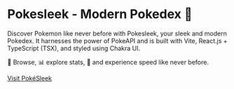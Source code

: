 # Pokesleek - Modern Pokedex 🚀

Discover Pokemon like never before with Pokesleek, your sleek and modern Pokedex. It harnesses the power of PokeAPI and is built with Vite, React.js + TypeScript (TSX), and styled using Chakra UI.

📖 Browse, 📊 explore stats, 🚀 and experience speed like never before.

[Visit PokéSleek](https://pokesleek.vercel.app)
